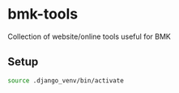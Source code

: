 # bmk-tools
Collection of website/online tools useful for BMK


## Setup

```bash
source .django_venv/bin/activate
```

